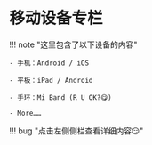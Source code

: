 # 移动设备专栏

!!! note "这里包含了以下设备的内容"

    - 手机：Android / iOS
    
    - 平板：iPad / Android
    
    - 手环：Mi Band (R U OK?😋)
    
    - More……

!!! bug "点击左侧侧栏查看详细内容😏"